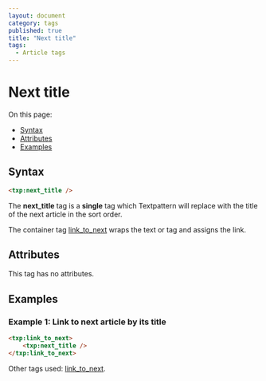 ```yaml
---
layout: document
category: tags
published: true
title: "Next title"
tags:
  - Article tags
---
```


# Next title

On this page:

* [Syntax](#user-content-syntax)
* [Attributes](#user-content-attributes)
* [Examples](#user-content-examples)

## Syntax

```html
<txp:next_title />
```

The **next_title** tag is a __single__ tag which Textpattern will replace with the title of the next article in the sort order.

The container tag [link_to_next](link-to-next) wraps the text or tag and assigns the link.

## Attributes

This tag has no attributes.

## Examples

### Example 1: Link to next article by its title

```html
<txp:link_to_next>
    <txp:next_title />
</txp:link_to_next>
```

Other tags used: [link_to_next](link-to-next).

